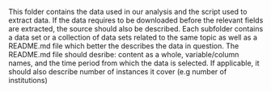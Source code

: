 This folder contains the data used in our analysis and the script used to extract
data. If the data requires to be downloaded before the relevant fields are
extracted, the source should also be described. Each subfolder contains
a data set or a collection of data sets related to the same topic as well 
as a README.md file which better the describes the data in question. The
README.md file should desribe: content as a whole, variable/column names,
and the time period from which the data is selected. If applicable, it 
should also describe number of instances it cover (e.g number of institutions)  
